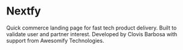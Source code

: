 # Nextfy
Quick commerce landing page for fast tech product delivery. Built to validate user and partner interest. Developed by Clovis Barbosa with support from Awesomify Technologies.
